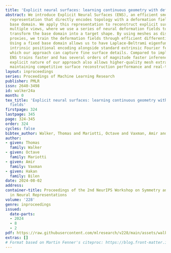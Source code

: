 ```yaml
---
title: 'Explicit neural surfaces: learning continuous geometry with deformation fields'
abstract: We introduce Explicit Neural Surfaces (ENS), an efficient smooth surface
  representation that directly encodes topology with a deformation field from a known
  base domain. We apply this representation to reconstruct explicit surfaces from
  multiple views, where we use a series of neural deformation fields to progressively
  transform the base domain into a target shape. By using meshes as discrete surface
  proxies, we train the deformation fields through efficient differentiable rasterization.
  Using a fixed base domain allows us to have Laplace-Beltrami eigenfunctions as an
  intrinsic positional encoding alongside standard extrinsic Fourier features, with
  which our approach can capture fine surface details. Compared to implicit surfaces,
  ENS trains faster and has several orders of magnitude faster inference times. The
  explicit nature of our approach also allows higher-quality mesh extraction whilst
  maintaining competitive surface reconstruction performance and real-time capabilities.
layout: inproceedings
series: Proceedings of Machine Learning Research
publisher: PMLR
issn: 2640-3498
id: walker24a
month: 0
tex_title: 'Explicit neural surfaces: learning continuous geometry with deformation
  fields'
firstpage: 324
lastpage: 345
page: 324-345
order: 324
cycles: false
bibtex_author: Walker, Thomas and Mariotti, Octave and Vaxman, Amir and Bilen, Hakan
author:
- given: Thomas
  family: Walker
- given: Octave
  family: Mariotti
- given: Amir
  family: Vaxman
- given: Hakan
  family: Bilen
date: 2024-08-02
address:
container-title: Proceedings of the 2nd NeurIPS Workshop on Symmetry and Geometry
  in Neural Representations
volume: '228'
genre: inproceedings
issued:
  date-parts:
  - 2024
  - 8
  - 2
pdf: https://raw.githubusercontent.com/mlresearch/v228/main/assets/walker24a/walker24a.pdf
extras: []
# Format based on Martin Fenner's citeproc: https://blog.front-matter.io/posts/citeproc-yaml-for-bibliographies/
---
```

